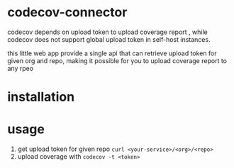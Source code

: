 # codecov-connector
codecov depends on upload token to upload coverage report , while
codecov does not support global upload token in self-host instances.

this little web app provide a single api that can retrieve upload token for given org and repo, 
making it possible for you to upload coverage report to any rpeo

# installation


# usage
1. get upload token for given repo `curl <your-service>/<org>/<repo>`
2. upload coverage with `codecov -t <token>`

